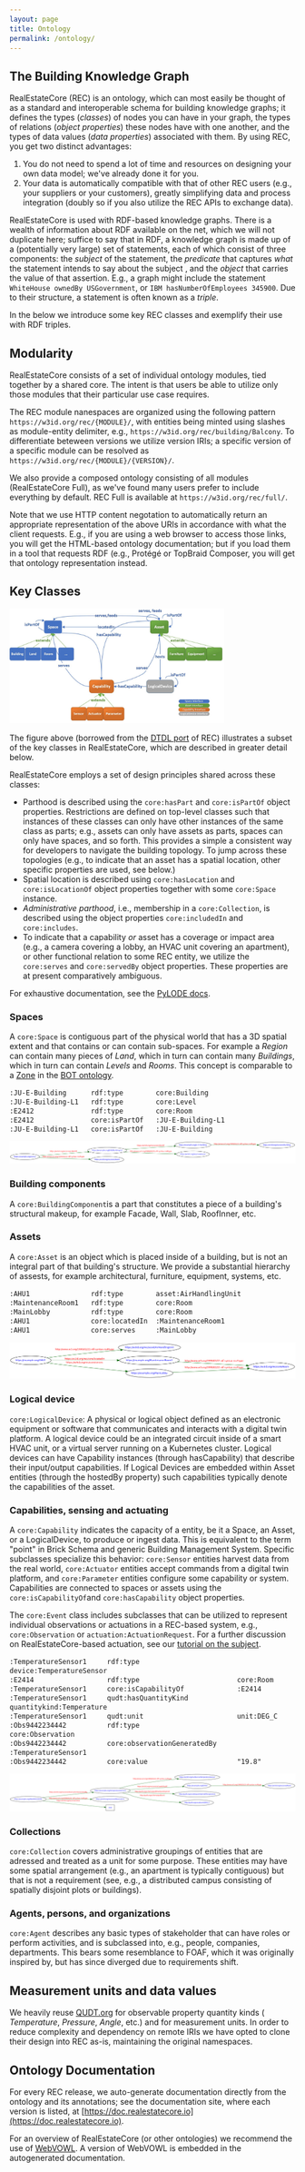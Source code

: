 ```yaml
---
layout: page
title: Ontology
permalink: /ontology/
---
```


## The Building Knowledge Graph

RealEstateCore (REC) is an ontology, which can most easily be thought of as a standard and interoperable schema for building knowledge graphs; it defines the types (*classes*) of nodes you can have in your graph, the types of relations (*object properties*) these nodes have with one another, and the types of data values (*data properties*) associated with them. By using REC, you get two distinct advantages:

1. You do not need to spend a lot of time and resources on designing your own data model; we've already done it for you.
2. Your data is automatically compatible with that of other REC users (e.g., your suppliers or your customers), greatly simplifying data and process integration (doubly so if you also utilize the REC APIs to exchange data).

RealEstateCore is used with RDF-based knowledge graphs. There is a wealth of information about RDF available on the net, which we will not duplicate here; suffice to say that in RDF, a knowledge graph is made up of a (potentially very large) set of statements, each of which consist of three components: the *subject* of the statement, the *predicate* that captures *what* the statement intends to say about the subject , and the *object* that carries the value of that assertion. E.g., a graph might include the statement `WhiteHouse ownedBy USGovernment`, or `IBM hasNumberOfEmployees 345900`. Due to their structure, a statement is often known as a *triple*.

In the below we introduce some key REC classes and exemplify their use with RDF triples.

## Modularity

RealEstateCore consists of a set of individual ontology modules, tied together by a shared core. The intent is that users be able to utilize only those modules that their particular use case requires. 

The REC module nanespaces are organized using the following pattern `https://w3id.org/rec/{MODULE}/`, with entities being minted using slashes as module-entity delimiter, e.g., `https://w3id.org/rec/building/Balcony`. To differentiate beteween versions we utilize version IRIs; a specific version of a specific module can be resolved as `https://w3id.org/rec/{MODULE}/{VERSION}/`.

We also provide a composed ontology consisting of all modules (RealEstateCore Full), as we've found many users prefer to include everything by default. REC Full is available at `https://w3id.org/rec/full/`.

Note that we use HTTP content negotation to automatically return an appropriate representation of the above URIs in accordance with what the client requests. E.g., if you are using a web browser to access those links, you will get the HTML-based ontology documentation; but if you load them in a tool that requests RDF (e.g., Protégé or TopBraid Composer, you will get that ontology representation instead.

## Key Classes

<img src="/images/OntologyDiagram.jpg" alt="RealEstateCore ontology overview" style="width: 75%;" />

The figure above (borrowed from the [DTDL port](https://github.com/Azure/opendigitaltwins-building) of REC) illustrates a subset of the key classes in RealEstateCore, which are described in greater detail below. 

RealEstateCore employs a set of design principles shared across these classes:

* Parthood is described using the `core:hasPart` and `core:isPartOf` object properties. Restrictions are defined on top-level classes such that instances of these classes can only have other instances of the same class as parts; e.g., assets can only have assets as parts, spaces can only have spaces, and so forth. This provides a simple a consistent way for developers to navigate the building topology. To jump across these topologies (e.g., to indicate that an asset has a spatial location, other specific properties are used, see below.)
* Spatial location is described using `core:hasLocation` and `core:isLocationOf` object properties together with some `core:Space` instance. 
* *Administrative parthood*, i.e., membership in a `core:Collection`, is described using the object properties `core:includedIn` and `core:includes`.
* To indicate that a capability *or* asset has a coverage or impact area (e.g., a camera covering a lobby, an HVAC unit covering an apartment), or other functional relation to some REC entity, we utilize the `core:serves` and `core:servedBy` object properties. These properties are at present comparatively ambiguous. 

For exhaustive documentation, see the [PyLODE docs](https://doc.realestatecore.io/).

### Spaces

A `core:Space` is contiguous part of the physical world that has a 3D spatial extent and that contains or can contain sub-spaces. For example a *Region* can contain many pieces of *Land*, which in turn can contain many *Buildings*, which in turn can contain *Levels* and *Rooms*. This concept is comparable to a [Zone](https://w3id.org/bot#Zone) in the [BOT ontology](http://w3id.org/bot).

    :JU-E-Building      rdf:type        core:Building
    :JU-E-Building-L1   rdf:type        core:Level
    :E2412              rdf:type        core:Room
    :E2412              core:isPartOf   :JU-E-Building-L1
    :JU-E-Building-L1   core:isPartOf   :JU-E-Building

![Space example as a graph](/images/SpaceExample.png)

### Building components

A `core:BuildingComponent`is a part that constitutes a piece of a building's structural makeup, for example Facade, Wall, Slab, RoofInner, etc.

### Assets

A `core:Asset` is an object which is placed inside of a building, but is not an integral part of that building's structure. We provide a substantial hierarchy of assests, for example architectural, furniture, equipment, systems, etc.

    :AHU1               rdf:type        asset:AirHandlingUnit
    :MaintenanceRoom1   rdf:type        core:Room
    :MainLobby          rdf:type        core:Room
    :AHU1               core:locatedIn  :MaintenanceRoom1
    :AHU1               core:serves     :MainLobby

![Asset example as a graph](/images/AssetExample.png)

### Logical device

`core:LogicalDevice`: A physical or logical object defined as an electronic equipment or software that communicates and interacts with a digital twin platform. A logical device could be an integrated circuit inside of a smart HVAC unit, or a virtual server running on a Kubernetes cluster. Logical devices can have Capability instances (through hasCapability) that describe their input/output capabilities. If Logical Devices are embedded within Asset entities (through the hostedBy property) such capabilities typically denote the capabilities of the asset.

### Capabilities, sensing and actuating

A `core:Capability` indicates the capacity of a entity, be it a Space, an Asset, or a LogicalDevice, to produce or ingest data. This is equivalent to the term "point" in Brick Schema and generic Building Management System. Specific subclasses specialize this behavior: `core:Sensor` entities harvest data from the real world, `core:Actuator` entities accept commands from a digital twin platform, and `core:Parameter` entities configure some capability or system. Capabilities are connected to spaces or assets using the `core:isCapabilityOf`and `core:hasCapability` object properties.

The `core:Event` class includes subclasses that can be utilized to represent individual observations or actuations in a REC-based system, e.g., `core:Observation` or `actuation:ActuationRequest`. For a further discussion on RealEstateCore-based actuation, see our [tutorial on the subject](/tutorials/actuation).

    :TemperatureSensor1     rdf:type                        device:TemperatureSensor
    :E2414                  rdf:type                        core:Room
    :TemperatureSensor1     core:isCapabilityOf             :E2414
    :TemperatureSensor1     qudt:hasQuantityKind            quantitykind:Temperature
    :TemperatureSensor1     qudt:unit                       unit:DEG_C
    :Obs9442234442          rdf:type                        core:Observation
    :Obs9442234442          core:observationGeneratedBy     :TemperatureSensor1
    :Obs9442234442          core:value                      "19.8"

![Capability example as a graph](/images/CapabilityExample.png)

### Collections

`core:Collection` covers administrative groupings of entities that are adressed and treated as a unit for some purpose. These entities may have some spatial arrangement (e.g., an apartment is typically contiguous) but that is not a requirement (see, e.g., a distributed campus consisting of spatially disjoint plots or buildings).

### Agents, persons, and organizations

`core:Agent` describes any basic types of stakeholder that can have roles or perform activities, and is subclassed into, e.g., people, companies, departments. This bears some resemblance to FOAF, which it was originally inspired by, but has since diverged due to requirements shift.

## Measurement units and data values

We heavily reuse [QUDT.org](http://qudt.org/) for observable property quantity kinds ( *Temperature*, *Pressure*, *Angle*, etc.) and for measurement units. In order to reduce complexity and dependency on remote IRIs we have opted to clone their design into REC as-is, maintaining the original namespaces.

## Ontology Documentation

For every REC release, we auto-generate documentation directly from the ontology and its annotations; see the documentation site, where each version is listed, at [https://doc.realestatecore.io](https://doc.realestatecore.io).

For an overview of RealEstateCore (or other ontologies) we recommend the use of [WebVOWL](http://www.visualdataweb.de/webvowl/). A version of WebVOWL is embedded in the autogenerated documentation.